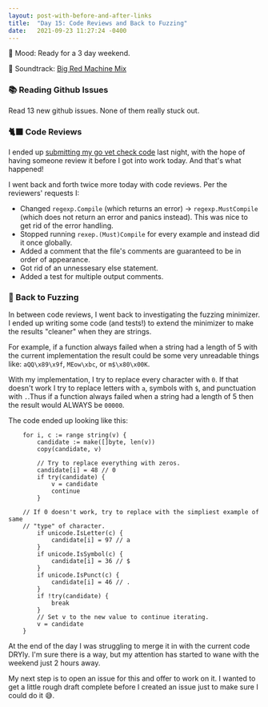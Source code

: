 ```yaml
---
layout: post-with-before-and-after-links
title:  "Day 15: Code Reviews and Back to Fuzzing"
date:   2021-09-23 11:27:24 -0400
---
```


🏡 Mood: Ready for a 3 day weekend.

🎵 Soundtrack: [Big Red Machine
Mix](https://open.spotify.com/playlist/37i9dQZF1EIYbaWw1mzxRp)

### 📚 Reading Github Issues

Read 13 new github issues. None of them really stuck out.

### 🐈‍⬛ Code Reviews

I ended up [submitting my go vet check
code](https://go-review.googlesource.com/c/tools/+/351553) last night, with the
hope of having someone review it before I got into work today. And that's what
happened!

I went back and forth twice more today with code reviews. Per the reviewers'
requests I:
* Changed `regexp.Compile` (which returns an error) -> `regexp.MustCompile`
  (which does not return an error and panics instead). This was nice to get rid
  of the error handling.
* Stopped running `rexep.(Must)Compile` for every example and instead did it
  once globally.
* Added a comment that the file's comments are guaranteed to be in order of
  appearance.
* Got rid of an unnessesary else statement.
* Added a test for multiple output comments.

### 🧶 Back to Fuzzing

In between code reviews, I went back to investigating the fuzzing minimizer. I
ended up writing some code (and tests!) to extend the minimizer to make the
results "cleaner" when they are strings.

For example, if a function always failed when a string had a length of 5 with
the current implementation the result could be some very unreadable things like:
`aQQ\x89\x9f`, `MEow\xbc`, or `m$\x80\x00K`.

With my implementation, I try to replace every character with `0`. If that
doesn't work I try to replace letters with `a`, symbols with `$`, and
punctuation with `.`.Thus if a function always failed when a string had a length
of 5 then the result would ALWAYS be `00000`.

The code ended up looking like this:
```
	for i, c := range string(v) {
		candidate := make([]byte, len(v))
		copy(candidate, v)

		// Try to replace everything with zeros.
		candidate[i] = 48 // 0
		if try(candidate) {
			v = candidate
			continue
		}

    // If 0 doesn't work, try to replace with the simpliest example of same
    // "type" of character.
		if unicode.IsLetter(c) {
			candidate[i] = 97 // a
		}
		if unicode.IsSymbol(c) {
			candidate[i] = 36 // $
		}
		if unicode.IsPunct(c) {
			candidate[i] = 46 // .
		}
		if !try(candidate) {
			break
		}
		// Set v to the new value to continue iterating.
		v = candidate
	}
```

At the end of the day I was struggling to merge it in with the current code
DRYly. I'm sure there is a way, but my attention has started to wane with the
weekend just 2 hours away.

My next step is to open an issue for this and offer to work on it. I wanted to
get a little rough draft complete before I created an issue just to make sure I
could do it 😅.


